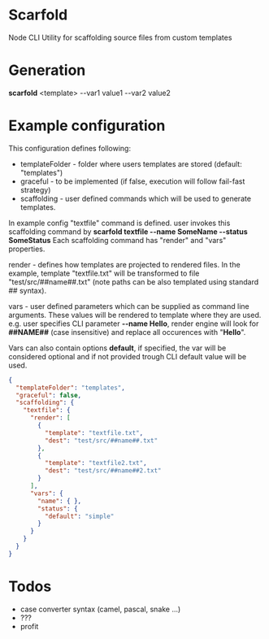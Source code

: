 # Scarfold
Node CLI Utility for scaffolding source files from custom templates

# Generation
**scarfold** &lt;template&gt; --var1 value1 --var2 value2

# Example configuration
This configuration defines following:
* templateFolder - folder where users templates are stored (default: "templates")
* graceful - to be implemented (if false, execution will follow fail-fast strategy)
* scaffolding - user defined commands which will be used to generate templates. 

In example config "textfile" command is defined. user invokes this scaffolding command by **scarfold textfile --name SomeName --status SomeStatus**
Each scaffolding command has "render" and "vars" properties.

render - defines how templates are projected to rendered files. In the example, template "textfile.txt" will be transformed to file "test/src/##name##.txt" (note paths can be also templated using standard ## syntax).

vars - user defined parameters which can be supplied as command line arguments. These values will be rendered to template where they are used. e.g. user specifies CLI parameter **--name Hello**, render engine will look for **##NAME##** (case insensitive) and replace all occurences with "**Hello**".

Vars can also contain options **default**, if specified, the var will be considered optional and if not provided trough CLI default value will be used.

```json
{
  "templateFolder": "templates",
  "graceful": false,
  "scaffolding": {
    "textfile": {
      "render": [
        {
          "template": "textfile.txt",
          "dest": "test/src/##name##.txt"
        },
        {
          "template": "textfile2.txt",
          "dest": "test/src/##name##2.txt"
        }
      ],
      "vars": {
        "name": { },
        "status": {
          "default": "simple"
        }
      }
    }
  }
}
```

# Todos
* case converter syntax (camel, pascal, snake ...)
* ???
* profit